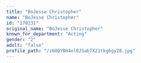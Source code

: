 ```yaml
---
title: "BoJesse Christopher"
name: "BoJesse Christopher"
id: "170231"
original_name: "BoJesse Christopher"
known_for_department: "Acting"
gender: "2"
adult: "false"
profile_path: "/z6OQYBH4nl6JSabTX21tkg6gyZ8.jpg"
---
```

